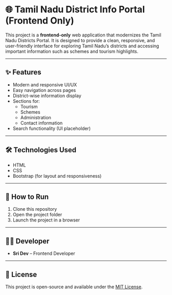 # 🌐 Tamil Nadu District Info Portal (Frontend Only)

This project is a **frontend-only** web application that modernizes the Tamil Nadu Districts Portal. It is designed to provide a clean, responsive, and user-friendly interface for exploring Tamil Nadu’s districts and accessing important information such as schemes and tourism highlights.

---

## ✨ Features

- Modern and responsive UI/UX
- Easy navigation across pages
- District-wise information display
- Sections for:
  - Tourism
  - Schemes
  - Administration
  - Contact information
- Search functionality (UI placeholder)

---

## 🛠️ Technologies Used

- HTML  
- CSS  
- Bootstrap (for layout and responsiveness)

---

## 🚀 How to Run

1. Clone this repository
2. Open the project folder
3. Launch the project in a browser

---

## 🧑‍💻 Developer

- **Sri Dev** – Frontend Developer

---

## 📄 License

This project is open-source and available under the [MIT License](LICENSE).
